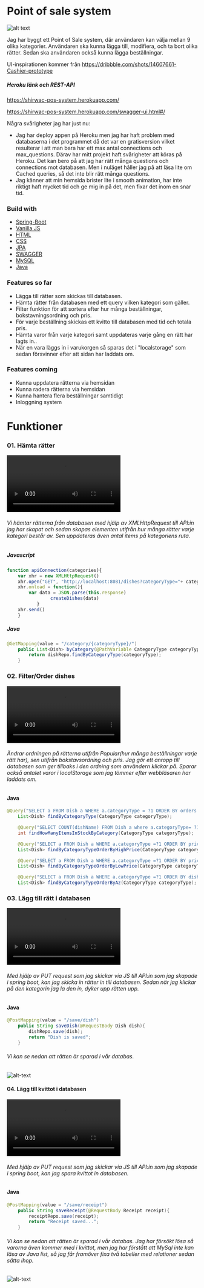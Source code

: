 
# Point of sale system
![alt text](https://github.com/Sh1re-a/pos.system/blob/master/image/bild1.png?raw=true)

Jag har byggt ett Point of Sale system, där användaren kan välja mellan 9 olika kategorier. Användaren ska kunna lägga till, modifiera, och ta bort olika rätter. Sedan ska användaren också kunna lägga beställningar. 

UI-inspirationen kommer från 
https://dribbble.com/shots/14607661-Cashier-prototype

##### Heroku länk och REST-API
https://shirwac-pos-system.herokuapp.com/

https://shirwac-pos-system.herokuapp.com/swagger-ui.html#/

Några svårigheter jag har just nu:
* Jag har deploy appen på Heroku men jag har haft problem med databaserna i det programmet då det var en gratisversion vilket resulterar i att man bara har ett max antal connections och max_questions. Därav har mitt projekt haft svårigheter att köras på Heroku. Det kan bero på att jag har rätt många questions och connections mot databasen. Men i nuläget håller jag på att läsa lite om Cached queries, så det inte blir rätt många questions.
* Jag känner att min hemsida brister lite i smooth animation, har inte riktigt haft mycket tid  och ge mig in på det, men fixar det inom en snar tid.

### Build with



* [Spring-Boot](https://spring.io)
* [Vanilla JS](https://www.javascript.com)
* [HTML](https:///)
* [CSS](https:///)
* [JPA](https://jakarta.ee/specifications/persistence/3.0/)
* [SWAGGER](https://swagger.io)
* [MySQL](https://mysql.com)
* [Java](https://java.com)


### Features so far

- Lägga till rätter som skickas till databasen.
- Hämta rätter från databasen med ett query vilken kategori som gäller.
- Filter funktion för att sortera efter hur många beställningar, bokstavningsordning och pris.
- För varje beställning skickas ett kvitto till databasen med tid och totala pris.
- Hämta varor från varje kategori samt uppdateras varje gång en rätt har lagts in..
- När en vara läggs in i varukorgen så sparas det i "localstorage" som sedan försvinner efter att sidan har laddats om.

### Features coming
- Kunna uppdatera rätterna via hemsidan
- Kunna radera rätterna via hemsidan
- Kunna hantera flera beställningar samtidigt
- Inloggning system






# Funktioner

### 01. Hämta rätter
![alt text](https://github.com/Sh1re-a/pos.system/blob/master/image/gif1.mov?raw=true)
###### Vi hämtar rätterna från databasen med hjälp av XMLHttpRequest till API:in jag har skapat och sedan skapas elementen utifrån hur många rätter varje kategori består av. Sen uppdateras även antal items på kategoriens ruta.



##### Javascript　

```javascript
function apiConnection(categories){
    var xhr = new XMLHttpRequest()
    xhr.open("GET", "http://localhost:8081/dishes?categoryType="+ categories)
    xhr.onload = function(){
        var data = JSON.parse(this.response)
                createDishes(data)
           }
	xhr.send()
	}
```

##### Java

```Java
@GetMapping(value = "/category/{categoryType}/")
    public List<Dish> byCategory(@PathVariable CategoryType categoryType){
        return dishRepo.findByCategoryType(categoryType);
    }
```

### 02. Filter/Order dishes
![alt text](https://github.com/Sh1re-a/pos.system/blob/master/image/gif2.mov?raw=true)
###### Ändrar ordningen på rätterna utifrån Popular(hur många beställningar varje rätt har), sen utifrån bokstavsordning och pris. Jag gör ett anropp till databasen som ger tillbaks i den ordning som användern klickar på. Sparar också antalet varor i localStorage som jag tömmer efter webbläsaren har laddats om.

#### Java

```Java
@Query("SELECT a FROM Dish a WHERE a.categoryType = ?1 ORDER BY orders DESC")
    List<Dish> findByCategoryType(CategoryType categoryType);

    @Query("SELECT COUNT(dishName) FROM Dish a where a.categoryType= ?1")
    int findHowManyItemsInStockByCategory(CategoryType categoryType);

    @Query("SELECT a FROM Dish a WHERE a.categoryType =?1 ORDER BY price DESC")
    List<Dish> findByCategoryTypeOrderByHighPrice(CategoryType categoryType);

    @Query("SELECT a FROM Dish a WHERE a.categoryType =?1 ORDER BY price ASC")
    List<Dish> findByCategoryTypeOrderByLowPrice(CategoryType categoryType);

    @Query("SELECT a FROM Dish a WHERE a.categoryType =?1 ORDER BY dishName ASC")
    List<Dish> findByCategoryTypeOrderByAz(CategoryType categoryType);
```

### 03. Lägg till rätt i databasen
![alt text](https://github.com/Sh1re-a/pos.system/blob/master/image/ezgif.com-video-to-gif-6.mov?raw=true)
###### Med hjälp av PUT request som jag skickar via JS till API:in som jag skapade i spring boot, kan jag skicka in rätter in till databasen. Sedan när jag klickar på den kategorin jag la den in, dyker upp rätten upp.

#### Java

```Java
@PostMapping(value = "/save/dish")
    public String saveDish(@RequestBody Dish dish){
        dishRepo.save(dish);
        return "Dish is saved";
    }
```
###### Vi kan se nedan att rätten är sparad i vår databas.
![alt-text](https://github.com/Sh1re-a/pos.system/blob/master/image/Skärmavbild%202022-03-07%20kl.%2015.11.35.png?raw=true)


#### 04. Lägg till kvittot i databasen
![alt text](https://github.com/Sh1re-a/pos.system/blob/master/image/gif4.mov?raw=true)
###### Med hjälp av PUT request som jag skickar via JS till API:in som jag skapade i spring boot, kan jag spara kvittot in databasen.

#### Java

```Java
@PostMapping(value = "/save/receipt")
    public String saveReceipt(@RequestBody Receipt receipt){
        receiptRepo.save(receipt);
        return "Receipt saved...";
    }
```
###### Vi kan se nedan att rätten är sparad i vår databas. Jag har försökt lösa så varorna även kommer med i kvittot, men jag har förstått att MySql inte kan läsa av Java list, så jag får framöver fixa två tabeller med relationer sedan sätta ihop.
![alt-text](https://github.com/Sh1re-a/pos.system/blob/master/image/Skärmavbild%202022-03-07%20kl.%2015.21.57.png?raw=true)


